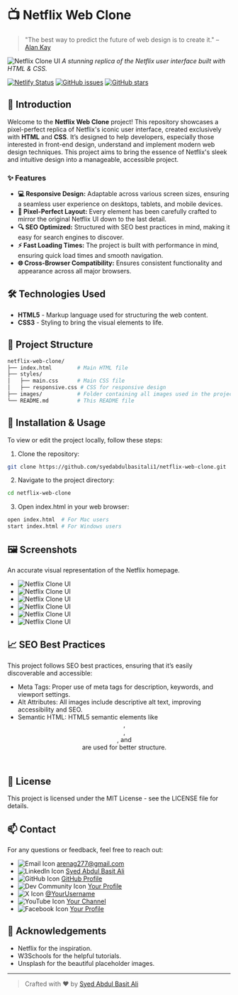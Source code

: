 # 📺 Netflix Web Clone

> "The best way to predict the future of web design is to create it." – [Alan Kay](https://en.wikipedia.org/wiki/Alan_Kay)

![Netflix Clone UI](/netflix-preview-images/1.PNG)
*A stunning replica of the Netflix user interface built with HTML & CSS.*

[![Netlify Status](https://api.netlify.com/api/v1/badges/your-correct-badge-id/deploy-status)](https://app.netlify.com/sites/netflix-web-clone/deploys)
[![GitHub issues](https://img.shields.io/github/issues/syedabdulbasitali1/netflix-web-clone)](https://github.com/syedabdulbasitali1/netflix-web-clone/issues)
[![GitHub stars](https://img.shields.io/github/stars/syedabdulbasitali1/netflix-web-clone)](https://github.com/syedabdulbasitali1/netflix-web-clone/stargazers)

## 🌟 Introduction

Welcome to the **Netflix Web Clone** project! This repository showcases a pixel-perfect replica of Netflix's iconic user interface, created exclusively with **HTML** and **CSS**. It’s designed to help developers, especially those interested in front-end design, understand and implement modern web design techniques. This project aims to bring the essence of Netflix's sleek and intuitive design into a manageable, accessible project.

### ✨ Features

- **💻 Responsive Design:** Adaptable across various screen sizes, ensuring a seamless user experience on desktops, tablets, and mobile devices.
- **🎨 Pixel-Perfect Layout:** Every element has been carefully crafted to mirror the original Netflix UI down to the last detail.
- **🔍 SEO Optimized:** Structured with SEO best practices in mind, making it easy for search engines to discover.
- **⚡ Fast Loading Times:** The project is built with performance in mind, ensuring quick load times and smooth navigation.
- **🌐 Cross-Browser Compatibility:** Ensures consistent functionality and appearance across all major browsers.


## 🛠️ Technologies Used

- **HTML5** - Markup language used for structuring the web content.
- **CSS3** - Styling to bring the visual elements to life.

## 📂 Project Structure

```bash
netflix-web-clone/
├── index.html        # Main HTML file
├── styles/
│   ├── main.css      # Main CSS file
│   ├── responsive.css # CSS for responsive design
├── images/           # Folder containing all images used in the project
└── README.md         # This README file
```

## 🚧 Installation & Usage
To view or edit the project locally, follow these steps:

1. Clone the repository:
```bash
git clone https://github.com/syedabdulbasitali1/netflix-web-clone.git
```
2. Navigate to the project directory:
```bash
cd netflix-web-clone
```
3. Open index.html in your web browser:
```bash
open index.html  # For Mac users
start index.html # For Windows users
```
## 🖼️ Screenshots
An accurate visual representation of the Netflix homepage.
- ![Netflix Clone UI](/netflix-preview-images/1.PNG)
- ![Netflix Clone UI](/netflix-preview-images/2.PNG)
- ![Netflix Clone UI](/netflix-preview-images/3.PNG)
- ![Netflix Clone UI](/netflix-preview-images/4.PNG)
- ![Netflix Clone UI](/netflix-preview-images/5.PNG)
- ![Netflix Clone UI](/netflix-preview-images/6.PNG)

## 📈 SEO Best Practices
This project follows SEO best practices, ensuring that it’s easily discoverable and accessible:

- Meta Tags: Proper use of meta tags for description, keywords, and viewport settings.
- Alt Attributes: All images include descriptive alt text, improving accessibility and SEO.
- Semantic HTML: HTML5 semantic elements like <header>, <nav>, <main>, and <footer> are used for better structure.

## 📝 License
This project is licensed under the MIT License - see the LICENSE file for details.

## 📫 Contact
For any questions or feedback, feel free to reach out:
- ![Email Icon](https://img.shields.io/badge/Email-%23D14836?style=flat-square&logo=gmail&logoColor=white)    [arenag277@gmail.com](mailto:arenag277@gmail.com) 
- ![LinkedIn Icon](https://img.shields.io/badge/LinkedIn-%230A66C2?style=flat-square&logo=linkedin&logoColor=white) [Syed Abdul Basit Ali](https://www.linkedin.com/in/syedabdulbasitali1) 
- ![GitHub Icon](https://img.shields.io/badge/GitHub-%23121011?style=flat-square&logo=github&logoColor=white) [GitHub Profile](https://github.com/syedabdulbasitali1) 
- ![Dev Community Icon](https://img.shields.io/badge/DevCommunity-%230A0A0A?style=flat-square&logo=dev&logoColor=white) [Your Profile](https://dev.to/syedabdulbasitali) 
- ![X Icon](https://img.shields.io/badge/X-%231DA1F2?style=flat-square&logo=twitter&logoColor=white) [@YourUsername](https://x.com/syedabdulbasitali) 
- ![YouTube Icon](https://img.shields.io/badge/YouTube-%23FF0000?style=flat-square&logo=youtube&logoColor=white) [Your Channel](https://www.youtube.com/channel/yourchannelid) 
- ![Facebook Icon](https://img.shields.io/badge/Facebook-%231877F2?style=flat-square&logo=facebook&logoColor=white) [Your Profile](https://www.facebook.com/syedabdulbasitali) 

## 🎉 Acknowledgements
- Netflix for the inspiration.
- W3Schools for the helpful tutorials.
- Unsplash for the beautiful placeholder images.


---

> Crafted with ❤️ by [Syed Abdul Basit Ali](https://github.com/syedabdulbasitali1)
